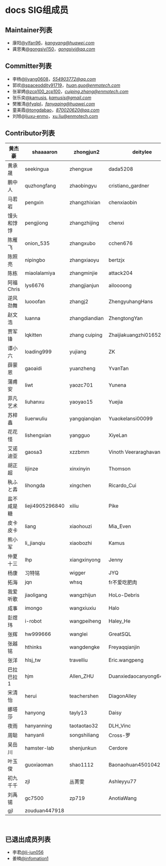 # docs SIG组成员

## Maintainer列表

- 康阳[@ylfan96](https://gitee.com/ylfan96)，*kangyang@huawei.com*
- 龚思夷[@gongsiyi150](https://gitee.com/gongsiyi150)，*gongsiyi@qq.com*

## Committer列表

- 李杨[@liyang0608](https://gitee.com/liyang0608)，*554903772@qq.com*
- 郭欢[@spaceoddity91719](https://gitee.com/spaceoddity91719)，*huan.guo@enmotech.com*
- 张翠娉[@zcp100_zcp100](https://gitee.com/zcp100_zcp100)，*cuiping.zhang@enmotech.com*
- 张乐奕[@kamusis](https://gitee.com/@kamusis), *kamusis@gmail.com*
- 樊雅清[@fyqlpl](https://gitee.com/@fyqlpl)，*fanyaqing@huawei.com*
- 童美霞[@tongdabao](https://gitee.com/@tongdabao)，*870020620@qq.com*
- 刘旭@[liuxu-enmo](https://gitee.com/liuxu-enmo)，xu.liu@enmotech.com

## Contributor列表

| 黄杰豪     | shaaaaron       | zhongjun2     | deitylee                |
| ---------- | --------------- | ------------- | ----------------------- |
| 黄承晟     | seekingua       | zhengxue      | dada5208                |
| 鹏中人     | quzhongfang     | zhaobingyu    | cristiano_gardner       |
| 马若岩     | pengxin         | zhangzhixian  | chenxiaobin             |
| 馒头和饽饽 | pengjiong       | zhangzhijing  | chenxi                  |
| 陈雁飞     | onion_535       | zhangxubo     | cchen676                |
| 陈照亮     | nipingbo        | zhangxiaoyu   | bertzjx                 |
| 陈栋       | miaolalamiya    | zhangminjie   | attack204               |
| 阿福Chris  | lys6676         | zhangjianjun  | ailoooong               |
| 逆风劲舞   | luooofan        | zhangj2       | ZhengyuhangHans         |
| 赵文浩     | luanna          | zhangdiandian | ZhengtongYan            |
| 贾军锋     | lqkitten        | zhang cuiping | Zhaijiakuangzhi01652    |
| 谭小六     | loading999      | yujiang       | ZK                      |
| 薛蒙恩     | gaoaidi         | yuanzheng     | YvanTan                 |
| 蒲甫安     | liwt            | yaozc701      | Yunena                  |
| 菲凡艺术   | liuhanxu        | yaoyao15      | Yuejia                  |
| 苏梓鑫     | liuerwuliu      | yangqianqian  | Yuaokelansi00099        |
| 花花怪     | lishengxian     | yangguo       | XiyeLan                 |
| 艾诺迪亚   | gaosa3          | xzzbmm        | Vinoth Veeraraghavan    |
| 胡正超     | lijinze         | xinxinyin     | Thomson                 |
| 秇ふと掱   | lihongda        | xingchen      | Ricardo_Cui             |
| 盐不咸是糖 | lieji4905296840 | xiliu         | Pike                    |
| 皮卡皮卡   | liang           | xiaohouzi     | Mia_Even                |
| 熊小军     | li_jianqiu      | xiaobozhi     | Kamus                   |
| 仲夏十三   | lhp             | xiangxinyong  | Jenny                   |
| 杨康       | 习特铭          | wigger        | JYQ                     |
| 拓海       | jqn             | whsq          | fr不爱吃肥肉            |
| 我爱听歌   | jiaoligang      | wangzhijun    | HoLo-Debris             |
| 成事       | imongo          | wangxiuxiu    | Halo                    |
| 彭煜玮     | i-robot         | wangpeiheng   | Haley_He                |
| 张辉       | hw999666        | wanglei       | GreatSQL                |
| 张越铭     | hthinks         | wangdengke    | Freyaqqianjin           |
| 张洋       | hlsj_tw         | travelliu     | Eric.wangpeng           |
| 巴拉巴拉1  | hjm             | Allen_ZHU     | Duanxiedaocanyong640741 |
| 宋清怡     | herui           | teachershen   | DiagonAlley             |
| 娜塔莎     | hanyong         | tayly13       | Daisy                   |
| 夜雨       | hanyanning      | taotaotao32   | DLH_Vinc                |
| 周聪       | hanyanli        | songshiliang  | Cross-罗                |
| 吴岳川     | hamster-lab     | shenjunkun    | Cerdore                 |
| 叶玉俊     | guoxiaoman      | shao1112      | Baonaohuan4501042       |
| 初九千千   | zjl             | 丛菁雯        | Ashleyyu77              |
| 刘禹锡     | gc7500          | zp719         | AnotiaWang              |
| gjl        | zouduan447918   |               |                         |


​							

## 已退出成员列表

- 李君[@li-jun056](https://gitee.com/li-jun056)
- 姜楠[@infomation1](https://gitee.com/infomation1)

